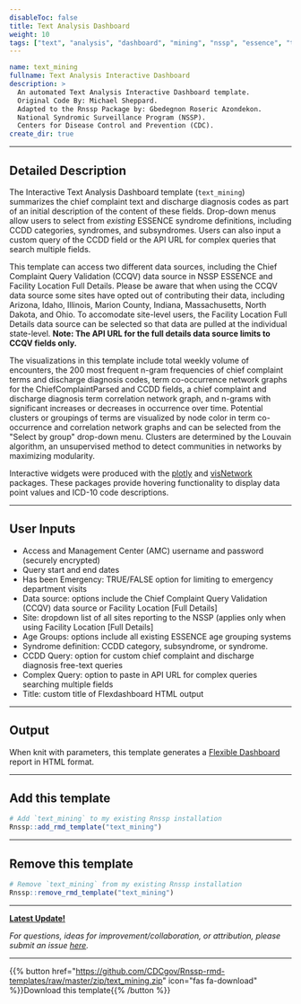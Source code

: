 ```yaml
---
disableToc: false
title: Text Analysis Dashboard
weight: 10
tags: ["text", "analysis", "dashboard", "mining", "nssp", "essence", "template"] 
---
```


```yaml
name: text_mining
fullname: Text Analysis Interactive Dashboard
description: >
  An automated Text Analysis Interactive Dashboard template. 
  Original Code By: Michael Sheppard. 
  Adapted to the Rnssp Package by: Gbedegnon Roseric Azondekon. 
  National Syndromic Surveillance Program (NSSP). 
  Centers for Disease Control and Prevention (CDC).
create_dir: true
```
---
## Detailed Description

The Interactive Text Analysis Dashboard template (`text_mining`) summarizes the chief complaint text and discharge diagnosis codes as part of an initial description of the content of these fields. Drop-down menus allow users to select from *existing* ESSENCE syndrome definitions, including CCDD categories, syndromes, and subsyndromes. Users can also input a custom query of the CCDD field or the API URL for complex queries that search multiple fields. 

This template can access two different data sources, including the Chief Complaint Query Validation (CCQV) data source in NSSP ESSENCE and Facility Location Full Details. Please be aware that when using the CCQV data source some sites have opted out of contributing their data, including Arizona, Idaho, Illinois, Marion County, Indiana, Massachusetts, North Dakota, and Ohio. To accomodate site-level users, the Facility Location Full Details data source can be selected so that data are pulled at the individual state-level. **Note: The API URL for the full details data source limits to CCQV fields only.** 

The visualizations in this template include total weekly volume of encounters, the 200 most frequent n-gram frequencies of chief complaint terms and discharge diagnosis codes, term co-occurrence network graphs for the ChiefComplaintParsed and CCDD fields, a chief complaint and discharge diagnosis term correlation network graph, and n-grams with significant increases or decreases in occurrence over time. Potential clusters or groupings of terms are visualized by node color in term co-occurrence and correlation network graphs and can be selected from the "Select by group" drop-down menu. Clusters are determined by the Louvain algorithm, an unsupervised method to detect communities in networks by maximizing modularity. 

Interactive widgets were produced with the [plotly](https://plotly.com/r/) and [visNetwork](https://cran.r-project.org/web/packages/visNetwork/vignettes/Introduction-to-visNetwork.html) packages. These packages provide hovering functionality to display data point values and ICD-10 code descriptions.

---
## User Inputs

* Access and Management Center (AMC) username and password (securely encrypted)
* Query start and end dates
* Has been Emergency: TRUE/FALSE option for limiting to emergency department visits 
* Data source: options include the Chief Complaint Query Validation (CCQV) data source or Facility Location \[Full Details\]
* Site: dropdown list of all sites reporting to the NSSP (applies only when using Facility Location \[Full Details\]
* Age Groups: options include all existing ESSENCE age grouping systems
* Syndrome definition: CCDD category, subsyndrome, or syndrome.
* CCDD Query: option for custom chief complaint and discharge diagnosis free-text queries
* Complex Query: option to paste in API URL for complex queries searching multiple fields
* Title: custom title of Flexdashboard HTML output

---
## Output

When knit with parameters, this template generates a [Flexible Dashboard](https://pkgs.rstudio.com/flexdashboard/) report in HTML format.

---
## Add this template

```r
# Add `text_mining` to my existing Rnssp installation
Rnssp::add_rmd_template("text_mining")
```
---
## Remove this template

```r
# Remove `text_mining` from my existing Rnssp installation
Rnssp::remove_rmd_template("text_mining")
```

---
[**Latest Update!**](https://cdcgov.github.io/Rnssp-rmd-templates/changelogs/#text-analysis-interactive-dashboard-template-text_mining)

*For questions, ideas for improvement/collaboration, or attribution, please submit an issue [here](https://github.com/CDCgov/Rnssp-rmd-templates/issues).*

---
{{% button href="https://github.com/CDCgov/Rnssp-rmd-templates/raw/master/zip/text_mining.zip" icon="fas fa-download" %}}Download this template{{% /button %}}

